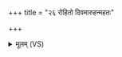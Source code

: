 +++
title = "२६ रोहितो दिवमारुहन्महतः"

+++
<details><summary>मूलम् (VS)</summary>

रोहि॑तो॒ दिव॒मारु॑हन्मह॒तः पर्य॑र्ण॒वात्।  
सर्वो॑ रुरोह॒ रोहि॑तो॒ रुहः॑ ॥
</details>